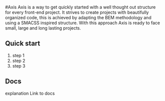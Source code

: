 #Axis
Axis is a way to get quickly started with a well thought out structure for every front-end project. It strives to create projects with beautifully organized code, this is achieved by adapting the BEM methodology and using a SMACSS inspired structure. With this approach Axis is ready to face small, large and long lasting projects.

## Quick start
1. step 1
2. step 2
3. step 3

## Docs
explanation
Link to docs 
